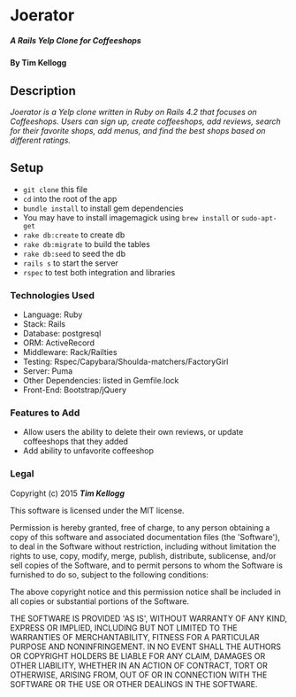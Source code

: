 # Joerator

##### _A Rails Yelp Clone for Coffeeshops_

#### By **Tim Kellogg**

## Description

_Joerator is a Yelp clone written in Ruby on Rails 4.2 that focuses on Coffeeshops. Users can sign up, create coffeeshops, add reviews, search for their favorite shops, add menus, and find the best shops based on different ratings._

##  Setup

* `git clone` this file
* `cd` into the root of the app
* `bundle install` to install gem dependencies
* You may have to install imagemagick using `brew install` or `sudo-apt-get`
* `rake db:create` to create db
* `rake db:migrate` to build the tables
* `rake db:seed` to seed the db
* `rails s` to start the server
* `rspec` to test both integration and libraries

### Technologies Used

* Language: Ruby
* Stack: Rails
* Database: postgresql
* ORM: ActiveRecord
* Middleware: Rack/Railties
* Testing: Rspec/Capybara/Shoulda-matchers/FactoryGirl
* Server: Puma
* Other Dependencies: listed in Gemfile.lock
* Front-End: Bootstrap/jQuery

### Features to Add

* Allow users the ability to delete their own reviews, or update coffeeshops that they added
* Add ability to unfavorite coffeeshop

### Legal

Copyright (c) 2015 **_Tim Kellogg_**

This software is licensed under the MIT license.

Permission is hereby granted, free of charge, to any person obtaining a copy of this software and associated documentation files (the 'Software'), to deal in the Software without restriction, including without limitation the rights to use, copy, modify, merge, publish, distribute, sublicense, and/or sell copies of the Software, and to permit persons to whom the Software is furnished to do so, subject to the following conditions:

The above copyright notice and this permission notice shall be included in all copies or substantial portions of the Software.

THE SOFTWARE IS PROVIDED 'AS IS', WITHOUT WARRANTY OF ANY KIND, EXPRESS OR IMPLIED, INCLUDING BUT NOT LIMITED TO THE WARRANTIES OF MERCHANTABILITY, FITNESS FOR A PARTICULAR PURPOSE AND NONINFRINGEMENT. IN NO EVENT SHALL THE AUTHORS OR COPYRIGHT HOLDERS BE LIABLE FOR ANY CLAIM, DAMAGES OR OTHER LIABILITY, WHETHER IN AN ACTION OF CONTRACT, TORT OR OTHERWISE, ARISING FROM, OUT OF OR IN CONNECTION WITH THE SOFTWARE OR THE USE OR OTHER DEALINGS IN THE SOFTWARE.
